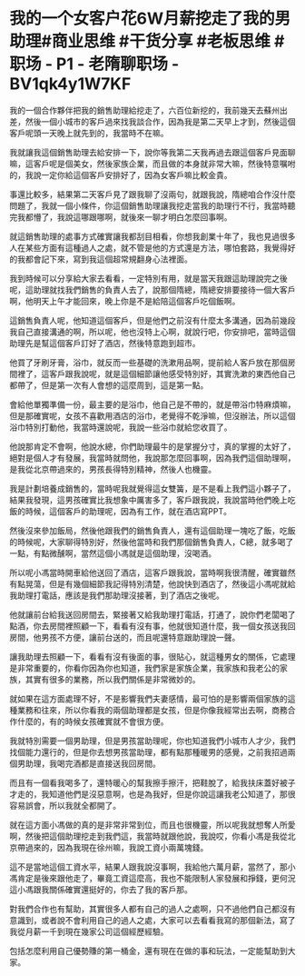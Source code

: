 # 我的一个女客户花6W月薪挖走了我的男助理#商业思维 #干货分享 #老板思维 #职场 - P1 - 老隋聊职场 - BV1qk4y1W7KF

我的一個合作夥伴把我的銷售助理給挖走了，六百位新挖的，我前幾天去蘇州出差，然後一個小城市的客戶過來找我談合作，因為我是第二天早上才到，然後這個客戶呢頭一天晚上就先到的，我當時不在嘛。

我就讓我這個銷售助理去給安排一下，說你等我第二天我再過去跟這個客戶見面聊嘛，這客戶呢是個美女，然後家族企業，而且做的本身就非常大嘛，然後特意嘱咐的，我說一定你給這個客戶安排好了，因為女客戶嘛比較金貴。

事還比較多，結果第二天客戶見了跟我聊了沒兩句，就跟我說，隋總咱合作沒什麼問題了，我就一個小條件，你這個銷售助理讓我挖走當我的助理行不行，我當時聽完我都懵了，我說這哪跟哪啊，就後來一聊才明白怎麼回事啊。

就這銷售助理的處事方式確實讓我都刮目相看，你想我創業十年了，我也見過很多人在某些方面有這種過人之處，就不管是他的方式還是方法，哪怕套路，我覺得好的我都會記下來，寫到我這個超常規翻身心法裡面。

我到時候可以分享給大家去看看，一定特別有用，就是當天我跟這助理說完之後呢，這助理就找我們銷售的負責人去了，說那個隋總，隋總安排要接待一個大客戶啊，他明天上午才能回來，晚上你是不是給陪這個客戶吃個飯啊。

這銷售負責人呢，他知道這個客戶，但是他們之前沒有什麼太多溝通，因為前幾段我自己直接溝通的啊，所以呢，他也沒特上心啊，就說行吧，你安排吧，當時這個助理先是幫這個客戶訂好了酒店，然後特意跑到超市。

他買了牙刷牙膏，浴巾，就反而一些基礎的洗漱用品啊，提前給人客戶放在那個房間裡了，這客戶跟我說呢，就是這個細節讓他感受特別好，其實洗漱的東西他自己都帶了，但是第一次有人會想的這麼周到，這是第一點。

會給他單獨準備一份，最主要的是浴巾，他自己是不帶的，就是帶浴巾特麻煩嘛，但是那確實呢，女孩不喜歡用酒店的浴巾，老覺得不乾淨嘛，但沒辦法，所以這個浴巾特別打動他，我當時還說呢，我說一些浴巾就給您收買了。

他說那肯定不會啊，他說水總，你們助理最牛的是掌握分寸，真的掌握的太好了，絕對是個人才有發展，我當時就問他，我說那怎麼回事啊，因為我們這個助理啊，是我從北京帶過來的，男孩長得特別精神，然後人也機靈。

我是計劃培養成銷售的，當時呢我就覺得這女雙簧，是不是看上我們這小夥子了，結果我發現，這男孩確實比我想象中厲害多了，客戶跟我說，我說當時他們晚上吃飯的時候，這個客戶的助理呢，因為有工作，就在酒店寫PPT。

然後沒來參加飯局，然後他跟我們的銷售負責人，還有這個助理一塊吃了飯，吃飯的時候呢，大家聊得特別好，然後他當時和我們那個銷售負責人，C總，就多喝了一點，有點微醺啊，當然這個小馮就是這個助理，沒喝酒。

所以呢小馮當時開車給他送回了酒店，這客戶跟我說，當時啊我很清醒，確實雖然有點晃蕩，但是有幾個細節我記得特別清楚，他說快到酒店了，然後這小馮呢就給我助理打電話，應該是我們那助理沒接著，到了酒店之後呢。

他就讓前台給我送回房間去，緊接著又給我助理打電話，打通了，說你們老闆喝了點酒，你去房間裡照顧一下，看看有沒有事，他就很知道什麼，我一個女孩送我回房間，他男孩不方便，讓前台送的，而且呢還特意跟助理說一聲。

讓我助理去照顧一下，看看有沒有後面的事，很貼心，就這種男女的關係，它處理是非常重要的，你看你因為你也知道，我們家是家族企業，我家族和我老公的家族，其實有很多的業務，所以我們關係是非常微妙的。

就如果在這方面處理不好，不是影響我們夫妻感情，最可怕的是影響兩個家族的這種業務和往來，所以你看我的兩個助理都是女孩，但是你像我經常出去啊，商務合作什麼的，有的時候女孩確實就不會很方便。

我就特別需要一個男助理，但是男孩當助理呢，你也知道我們小城市人才少，我們找個能力還行的，但是你去想男孩當助理，都有點那種暖男的感覺，之前我招過兩個男助理，我喝完酒都是直接送我回房間。

而且有一個看我喝多了，還特暖心的幫我擦手擦汗，把鞋脫了，給我扶床蓋好被子才走的，我知道他們是沒惡意啊，也是為我好，但是你說這讓我老公知道了，那很容易誤會，所以我就全都開了。

就在這方面小馮做的真的是非常非常到位，而且也很機靈，所以呢我就想奪人所愛啊，然後把這個助理挖走到我們這，我當時就跟他說，我說哎，你看小馮是我從北京帶過來的，因為我現在徐州嘛，我說工資小兩萬塊錢。

這不是當地這個工資水平，結果人跟我說沒事啊，我給他六萬月薪，當然了，那小馮肯定是後來跟他走了，畢竟工資這麼高，我也不能限制人家發展和掙錢，更何況這小馮跟我關係確實還挺好的，你去了我的客戶那。

對我們合作也有幫助，其實很多人都有自己的過人之處啊，只不過他們自己都沒有意識到，或者說不會利用自己的過人之處，大家可以去看看我寫的那個新法，寫了我從月薪一千到現在幾家公司這個經歷經驗。

包括怎麼利用自己優勢賺的第一桶金，還有現在在做的事和玩法，一定能幫助到大家。